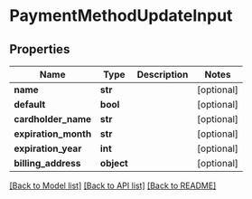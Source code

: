 # PaymentMethodUpdateInput


## Properties
Name | Type | Description | Notes
------------ | ------------- | ------------- | -------------
**name** | **str** |  | [optional] 
**default** | **bool** |  | [optional] 
**cardholder_name** | **str** |  | [optional] 
**expiration_month** | **str** |  | [optional] 
**expiration_year** | **int** |  | [optional] 
**billing_address** | **object** |  | [optional] 

[[Back to Model list]](../README.md#documentation-for-models) [[Back to API list]](../README.md#documentation-for-api-endpoints) [[Back to README]](../README.md)


